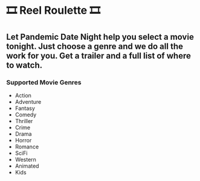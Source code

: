 # 🎞️ Reel Roulette 🎞️

## Let Pandemic Date Night help you select a movie tonight. Just choose a genre and we do all the work for you. Get a trailer and a full list of where to watch.

### Supported Movie Genres

- Action
- Adventure
- Fantasy
- Comedy
- Thriller
- Crime
- Drama
- Horror
- Romance
- SciFi
- Western
- Animated
- Kids
